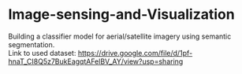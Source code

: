 # Image-sensing-and-Visualization
Building a classifier model for aerial/satellite imagery using semantic segmentation. <br/>
Link to used dataset: https://drive.google.com/file/d/1pf-hnaT_CI8Q5z7BukEagqtAFelBV_AY/view?usp=sharing
